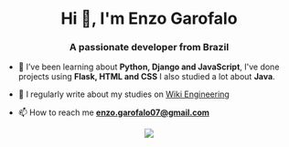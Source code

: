 <h1 align="center">Hi 👋, I'm Enzo Garofalo</h1>
<h3 align="center">A passionate developer from Brazil</h3>

- 🌱 I’ve been learning about **Python, Django and JavaScript**, I've done projects using **Flask, HTML and CSS** I also studied a lot about **Java**.

- 📝 I regularly write about my studies on <a href="https://ripe-moat-f8e.notion.site/7aefb89b3c174143a877e3fce49b2ea1?v=12ded290839943ef96d22435066ab9d1&pvs=4">Wiki Engineering</a>

- 📫 How to reach me **enzo.garofalo07@gmail.com**

<p align="center">
  <a href="https://skillicons.dev">
    <img src="https://skillicons.dev/icons?i=git,py,flask,django,java" />
  </a>
</p>
